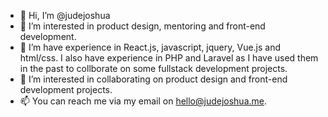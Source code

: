 - 👋 Hi, I’m @judejoshua
- 👀 I’m interested in product design, mentoring and front-end development.
- 🌱 I’m have experience in React.js, javascript, jquery, Vue.js and html/css. I also have experience in PHP and Laravel as I have used them in the past to collborate on some fullstack development projects.
- 💞️ I’m interested in collaborating on product design and front-end development projects.
- 📫 You can reach me via my email on hello@judejoshua.me.

<!---
judejoshua/judejoshua is a ✨ special ✨ repository because its `README.md` (this file) appears on your GitHub profile.
You can click the Preview link to take a look at your changes.
--->
